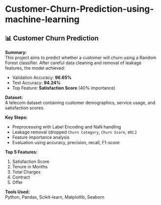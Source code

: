 # Customer-Churn-Prediction-using-machine-learning
## 📊 Customer Churn Prediction

**Summary:**  
This project aims to predict whether a customer will churn using a Random Forest classifier. After careful data cleaning and removal of leakage features, the model achieved:

-  Validation Accuracy: **96.65%**
-  Test Accuracy: **94.24%**
-  Top Feature: **Satisfaction Score** (40% importance)

**Dataset:**  
A telecom dataset containing customer demographics, service usage, and satisfaction scores.

**Key Steps:**
- Preprocessing with Label Encoding and NaN handling
- Leakage removal (dropped `Churn Category`, `Churn Score`, etc.)
- Feature importance analysis
- Evaluation using accuracy, precision, recall, F1-score

**Top 5 Features:**
1. Satisfaction Score  
2. Tenure in Months  
3. Total Charges  
4. Contract  
5. Offer  

**Tools Used:**  
Python, Pandas, Scikit-learn, Matplotlib, Seaborn
